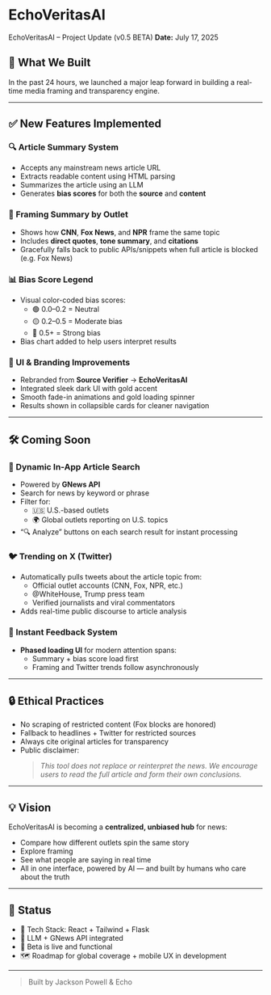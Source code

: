 # EchoVeritasAI
 EchoVeritasAI – Project Update (v0.5 BETA)
**Date:** July 17, 2025

## 🧠 What We Built
In the past 24 hours, we launched a major leap forward in building a real-time media framing and transparency engine.

---

## ✅ New Features Implemented

### 🔍 Article Summary System
- Accepts any mainstream news article URL
- Extracts readable content using HTML parsing
- Summarizes the article using an LLM
- Generates **bias scores** for both the **source** and **content**

### 📰 Framing Summary by Outlet
- Shows how **CNN**, **Fox News**, and **NPR** frame the same topic
- Includes **direct quotes**, **tone summary**, and **citations**
- Gracefully falls back to public APIs/snippets when full article is blocked (e.g. Fox News)

### 📊 Bias Score Legend
- Visual color-coded bias scores:
  - 🟢 0.0–0.2 = Neutral
  - 🟡 0.2–0.5 = Moderate bias
  - 🔴 0.5+ = Strong bias
- Bias chart added to help users interpret results

### 🎨 UI & Branding Improvements
- Rebranded from **Source Verifier** → **EchoVeritasAI**
- Integrated sleek dark UI with gold accent
- Smooth fade-in animations and gold loading spinner
- Results shown in collapsible cards for cleaner navigation

---

## 🛠 Coming Soon

### 🧠 Dynamic In-App Article Search
- Powered by **GNews API**
- Search for news by keyword or phrase
- Filter for:
  - 🇺🇸 U.S.-based outlets
  - 🌍 Global outlets reporting on U.S. topics
- “🔍 Analyze” buttons on each search result for instant processing

### 🐦 Trending on X (Twitter)
- Automatically pulls tweets about the article topic from:
  - Official outlet accounts (CNN, Fox, NPR, etc.)
  - @WhiteHouse, Trump press team
  - Verified journalists and viral commentators
- Adds real-time public discourse to article analysis

### 💨 Instant Feedback System
- **Phased loading UI** for modern attention spans:
  - Summary + bias score load first
  - Framing and Twitter trends follow asynchronously

---

## 🔒 Ethical Practices
- No scraping of restricted content (Fox blocks are honored)
- Fallback to headlines + Twitter for restricted sources
- Always cite original articles for transparency
- Public disclaimer:  
  > *This tool does not replace or reinterpret the news. We encourage users to read the full article and form their own conclusions.*

---

## 💡 Vision
EchoVeritasAI is becoming a **centralized, unbiased hub** for news:
- Compare how different outlets spin the same story
- Explore framing
- See what people are saying in real time
- All in one interface, powered by AI — and built by humans who care about the truth

---

## 🧪 Status
- 🔧 Tech Stack: React + Tailwind + Flask
- 🧠 LLM + GNews API integrated
- 🎯 Beta is live and functional
- 🗺️ Roadmap for global coverage + mobile UX in development

---

> Built by Jackson Powell & Echo
